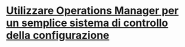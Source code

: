 
# [Utilizzare Operations Manager per un semplice sistema di controllo della configurazione](https://msdn.microsoft.com/it-it/library/jj127258.aspx)
